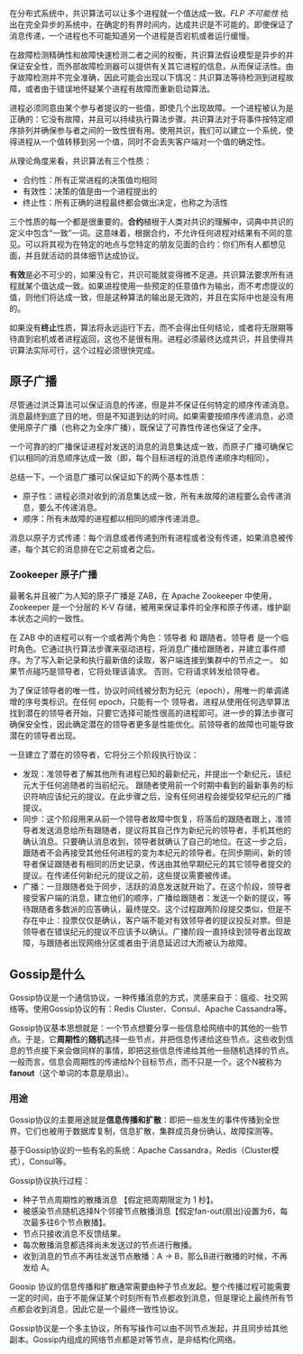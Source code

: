 在分布式系统中，共识算法可以让多个进程就一个值达成一致。*FLP 不可能性* 给出在完全异步的系统中，在确定的有界时间内，达成共识是不可能的。即使保证了消息传递，一个进程也不可能知道另一个进程是否宕机或者运行缓慢。

在故障检测精确性和故障快速检测二者之间的权衡，共识算法假设模型是异步的并保证安全性，而外部故障检测器可以提供有关其它进程的信息，从而保证活性。由于故障检测并不完全准确，因此可能会出现以下情况：共识算法等待检测到进程故障，或者由于错误地怀疑某个进程有故障而重新启动算法。

进程必须同意由某个参与者提议的一些值，即使几个出现故障。一个进程被认为是正确的：它没有故障，并且可以持续执行算法步骤。共识算法对于将事件按特定顺序排列并确保参与者之间的一致性很有用。使用共识，我们可以建立一个系统，使得进程从一个值转移到另一个值，同时不会丢失客户端对一个值的确定性。

从理论角度来看，共识算法有三个性质：

- 合约性：所有正常进程的决策值均相同
- 有效性：决策的值是由一个进程提出的
- 终止性：所有正确的进程最终都会做出决定，也称之为活性

三个性质的每一个都是很重要的。**合约**植根于人类对共识的理解中，词典中共识的定义中包含“一致”一词。这意味着，根据合约，不允许任何进程对结果有不同的意见。可以将其视为在特定的地点与您特定的朋友见面的合约：你们所有人都想见面，并且就活动的具体细节达成协议。

**有效**是必不可少的，如果没有它，共识可能就变得微不足道。共识算法要求所有进程就某个值达成一致。如果进程使用一些预定的任意值作为输出，而不考虑提议的值，则他们将达成一致，但是这种算法的输出是无效的，并且在实际中也是没有用的。

如果没有**终止**性质，算法将永远运行下去，而不会得出任何结论，或者将无限期等待直到宕机或者进程返回，这也不是很有用。进程必须最终达成共识，并且使得共识算法实际可行，这个过程必须很快完成。



## 原子广播

尽管通过洪泛算法可以保证消息的传递，但是并不保证任何特定的顺序传递消息。消息最终到底了目的地，但是不知道到达的时间。如果需要按顺序传递消息，必须使用原子广播（也称之为全序广播），既保证了可靠性传递也保证了全序。

一个可靠的的广播保证进程对发送的消息的消息集达成一致，而原子广播可确保它们以相同的消息顺序达成一致（即，每个目标进程的消息传递顺序均相同）。

总结一下，一个消息广播可以保证如下的两个基本性质：

- 原子性：进程必须对收到的消息集达成一致，所有未故障的进程要么会传递消息，要么不传递消息。
- 顺序：所有未故障的进程都以相同的顺序传递消息。

消息以原子方式传递：每个消息或者传递到所有进程或者没有传递，如果消息被传递，每个其它的消息排在它之前或者之后。



### Zookeeper 原子广播

最著名并且被广为人知的原子广播是 ZAB，在 Apache Zookeeper 中使用，Zookeeper 是一个分层的 K-V 存储，被用来保证事件的全序和原子传递，维护副本状态之间的一致性。

在 ZAB 中的进程可以有一个或者两个角色：领导者 和 跟随者。领导者 是一个临时角色。它通过执行算法步骤来驱动进程，将消息广播给跟随者，并建立事件顺序。为了写入新记录和执行最新值的读取，客户端连接到集群中的节点之一。 如果节点碰巧是领导者，它将处理该请求。 否则，它将请求转发给领导者。

为了保证领导者的唯一性，协议时间线被分割为纪元（epoch），用唯一的单调递增的序号类标识。在任何 epoch，只能有一个 领导者。进程从使用任何选举算法找到潜在的领导者开始，只要它选择可能性很高的进程即可。进一步的算法步骤可确保安全性，因此确定潜在的领导者更多是性能优化。前领导者的故障也可能导致潜在的领导者出现。

一旦建立了潜在的领导者，它将分三个阶段执行协议：

- 发现：准领导者了解其他所有进程已知的最新纪元，并提出一个新纪元，该纪元大于任何追随者的当前纪元。 跟随者使用前一个时期中看到的最新事务的标识符响应该纪元的提议。在此步骤之后，没有任何进程会接受较早纪元的广播提议。
- 同步：这个阶段用来从前一个领导者故障中恢复，将落后的跟随者跟上，准领导者发送消息给所有跟随者，提议将其自己作为新纪元的领导者，手机其他的确认消息。只要确认消息收到，领导者就确认了自己的地位。在这一步之后，跟随者不会再接受其他任何进程的变为本纪元的领导者。在同步期间，新的领导者保证跟随者有相同的历史记录，传送由其他早期纪元的其它领导者提交的提议。在传递任何新纪元的提议之前，这些提议需要被传递。
- 广播：一旦跟随者处于同步，活跃的消息发送就开始了。在这个阶段，领导者接受客户端的消息，建立他们的顺序，广播给跟随者：发送一个新的提议，等待跟随者多数派的应答确认，最终提交。这个过程跟两阶段提交类似，但是不存在中止：投票仅仅是确认，客户端不能对有效领导者的提议投反对票。但是领导者在错误纪元的提议不应该予以确认。广播阶段一直持续到领导者出现故障，与跟随者出现网络分区或者由于消息延迟过大而被认为故障。

## Gossip是什么

Gossip协议是一个通信协议，一种传播消息的方式，灵感来自于：瘟疫、社交网络等。使用Gossip协议的有：Redis Cluster、Consul、Apache Cassandra等。

Gossip协议基本思想就是：一个节点想要分享一些信息给网络中的其他的一些节点。于是，它**周期性**的**随机**选择一些节点，并把信息传递给这些节点。这些收到信息的节点接下来会做同样的事情，即把这些信息传递给其他一些随机选择的节点。一般而言，信息会周期性的传递给N个目标节点，而不只是一个。这个N被称为**fanout**（这个单词的本意是扇出）。

### 用途

Gossip协议的主要用途就是**信息传播和扩散**：即把一些发生的事件传播到全世界。它们也被用于数据库复制，信息扩散，集群成员身份确认，故障探测等。

基于Gossip协议的一些有名的系统：Apache Cassandra，Redis（Cluster模式），Consul等。



Gossip协议执行过程：

- 种子节点周期性的散播消息 【假定把周期限定为 1 秒】。
- 被感染节点随机选择N个邻接节点散播消息【假定fan-out(扇出)设置为6，每次最多往6个节点散播】。
- 节点只接收消息不反馈结果。
- 每次散播消息都选择尚未发送过的节点进行散播。
- 收到消息的节点不再往发送节点散播：A -> B，那么B进行散播的时候，不再发给 A。

Goosip 协议的信息传播和扩散通常需要由种子节点发起。整个传播过程可能需要一定的时间，由于不能保证某个时刻所有节点都收到消息，但是理论上最终所有节点都会收到消息，因此它是一个最终一致性协议。

Gossip协议是一个多主协议，所有写操作可以由不同节点发起，并且同步给其他副本。Gossip内组成的网络节点都是对等节点，是非结构化网络。



